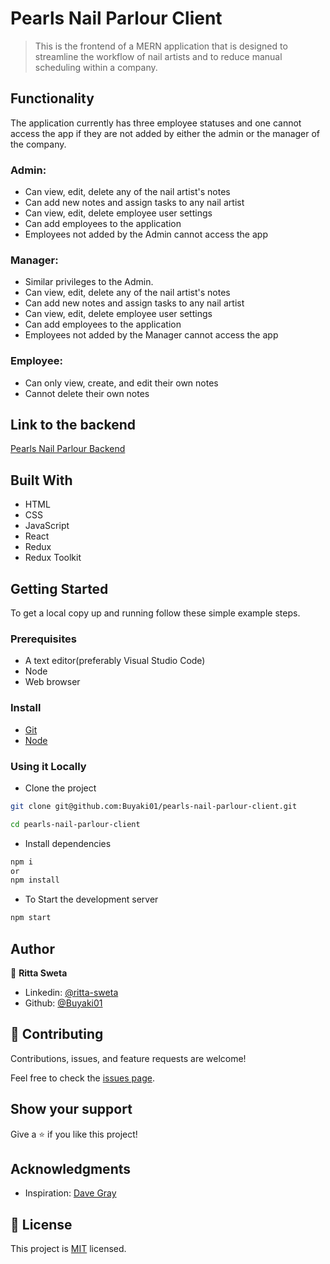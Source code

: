 # Pearls Nail Parlour Client

> This is the frontend of a MERN application that is designed to streamline the workflow of nail artists and to reduce manual scheduling within a company. 

## Functionality
The application currently has three employee statuses and one cannot access the app if they are not added by either the admin or the manager of the company.

### Admin:
- Can view, edit, delete any of the nail artist's notes
- Can add new notes and assign tasks to any nail artist
- Can view, edit, delete employee user settings
- Can add employees to the application
- Employees not added by the Admin cannot access the app

### Manager:
- Similar privileges to the Admin.
- Can view, edit, delete any of the nail artist's notes
- Can add new notes and assign tasks to any nail artist
- Can view, edit, delete employee user settings
- Can add employees to the application
- Employees not added by the Manager cannot access the app

### Employee:
- Can only view, create, and edit their own notes
- Cannot delete their own notes

## Link to the backend
[Pearls Nail Parlour Backend](https://github.com/Buyaki01/pearls-nail-parlour-server)

## Built With

- HTML
- CSS
- JavaScript
- React
- Redux
- Redux Toolkit

## Getting Started

To get a local copy up and running follow these simple example steps.

### Prerequisites
- A text editor(preferably Visual Studio Code)
- Node
- Web browser

### Install
- [Git](https://git-scm.com/downloads)
- [Node](https://nodejs.org/en/download/)

### Using it Locally

- Clone the project

```bash 
git clone git@github.com:Buyaki01/pearls-nail-parlour-client.git

cd pearls-nail-parlour-client
```

- Install dependencies

```bash
npm i 
or
npm install
```

- To Start the development server
```bash
npm start
```

## Author
👤 **Ritta Sweta**

- Linkedin: [@ritta-sweta](https://www.linkedin.com/in/ritta-sweta/)
- Github: [@Buyaki01](https://github.com/Buyaki01)

## 🤝 Contributing

Contributions, issues, and feature requests are welcome!

Feel free to check the [issues page](https://github.com/Buyaki01/pearls-nail-parlour-client/issues).

## Show your support

Give a ⭐️ if you like this project!

## Acknowledgments
- Inspiration: [Dave Gray](https://www.youtube.com/@DaveGrayTeachesCode)

## 📝 License

This project is [MIT](./LICENSE.md) licensed.
